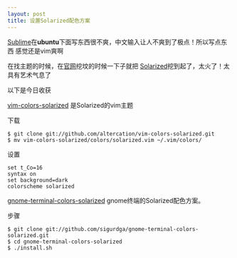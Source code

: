 ```yaml
---
layout: post
title: 设置Solarized配色方案
---
```


[Sublime](http://www.sublimetext.com/ "SublimeText")在**ubuntu**下面写东西很不爽，中文输入让人不爽到了极点！所以写点东西
感觉还是vim爽啊

在找主题的时候，在[官网](http://www.vim.org/ "Vim")挖坟的时候一下子就把
[Solarized](http://www.vim.org/scripts/script.php?script_id=3520 "Solarized")挖到起了，太火了！太具有艺术气息了

以下是今日收获

[vim-colors-solarized](https://github.com/altercation/vim-colors-solarized)
是Solarized的vim主题

下载

    $ git clone git://github.com/altercation/vim-colors-solarized.git
    $ mv vim-colors-solarized/colors/solarized.vim ~/.vim/colors/

设置

    set t_Co=16
    syntax on
    set background=dark
    colorscheme solarized

[gnome-terminal-colors-solarized](https://github.com/sigurdga/gnome-terminal-colors-solarized) gnome终端的Solarized配色方案。

步骤

    $ git clone git://github.com/sigurdga/gnome-terminal-colors-solarized.git
    $ cd gnome-terminal-colors-solarized
    $ ./install.sh

